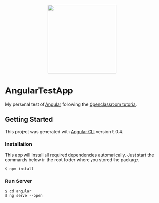 
<div align="center" style="margin-bottom: 30px;">
<img src="https://user-images.githubusercontent.com/35954925/86511942-df5cd500-bdfd-11ea-913d-60e9a5c707a5.png" width="224"/>
</div>

# AngularTestApp
My personal test of [Angular](https://angular.io) following the [Openclassroom tutorial](https://openclassrooms.com/fr/courses/4668271-developpez-des-applications-web-avec-angular).


## Getting Started
This project was generated with [Angular CLI](https://github.com/angular/angular-cli) version 9.0.4.

### Installation
This app will install all required dependencies automatically. Just start the commands below in the root folder where you stored the package.
```
$ npm install
```

### Run Server
```
$ cd angular
$ ng serve --open
```
